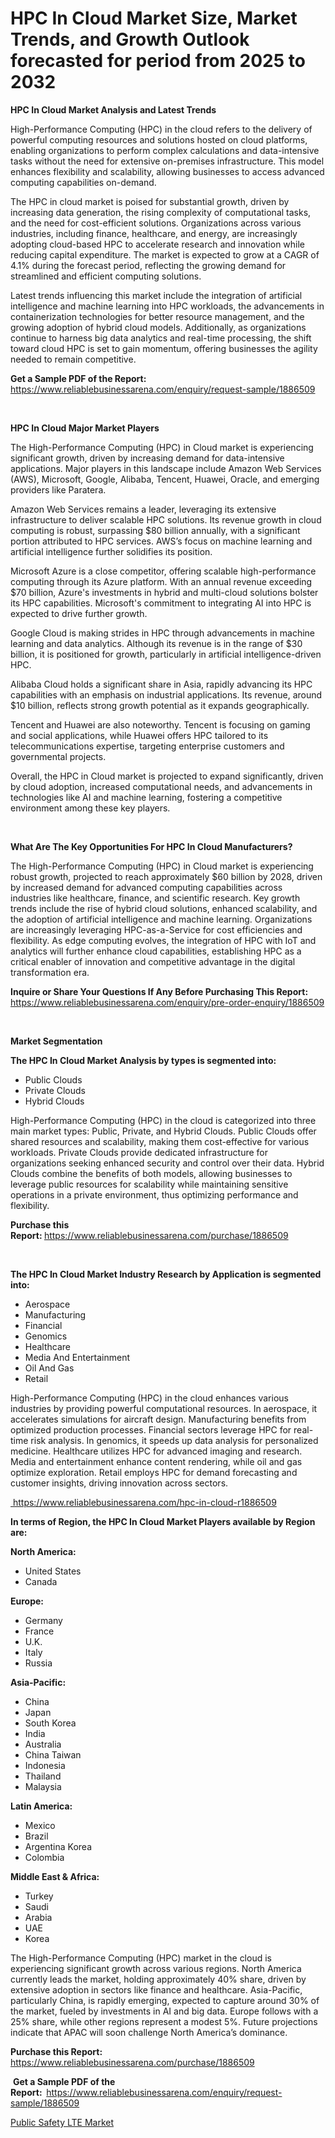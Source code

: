 <p><h1>HPC In Cloud Market Size, Market Trends, and Growth Outlook forecasted for period from 2025 to 2032</h1></p><p><strong>HPC In Cloud Market Analysis and Latest Trends</strong></p>
<p><p>High-Performance Computing (HPC) in the cloud refers to the delivery of powerful computing resources and solutions hosted on cloud platforms, enabling organizations to perform complex calculations and data-intensive tasks without the need for extensive on-premises infrastructure. This model enhances flexibility and scalability, allowing businesses to access advanced computing capabilities on-demand. </p><p>The HPC in cloud market is poised for substantial growth, driven by increasing data generation, the rising complexity of computational tasks, and the need for cost-efficient solutions. Organizations across various industries, including finance, healthcare, and energy, are increasingly adopting cloud-based HPC to accelerate research and innovation while reducing capital expenditure. The market is expected to grow at a CAGR of 4.1% during the forecast period, reflecting the growing demand for streamlined and efficient computing solutions.</p><p>Latest trends influencing this market include the integration of artificial intelligence and machine learning into HPC workloads, the advancements in containerization technologies for better resource management, and the growing adoption of hybrid cloud models. Additionally, as organizations continue to harness big data analytics and real-time processing, the shift toward cloud HPC is set to gain momentum, offering businesses the agility needed to remain competitive.</p></p>
<p><strong>Get a Sample PDF of the Report:&nbsp;</strong> <a href="https://www.reliablebusinessarena.com/enquiry/request-sample/1886509?utm_campaign=1789&utm_medium=2&utm_source=Github&utm_content=ia&utm_term=15022025&utm_id=hpc-in-cloud">https://www.reliablebusinessarena.com/enquiry/request-sample/1886509</a></p>
<p>&nbsp;</p>
<p><strong>HPC In Cloud Major Market Players</strong></p>
<p><p>The High-Performance Computing (HPC) in Cloud market is experiencing significant growth, driven by increasing demand for data-intensive applications. Major players in this landscape include Amazon Web Services (AWS), Microsoft, Google, Alibaba, Tencent, Huawei, Oracle, and emerging providers like Paratera.</p><p>Amazon Web Services remains a leader, leveraging its extensive infrastructure to deliver scalable HPC solutions. Its revenue growth in cloud computing is robust, surpassing $80 billion annually, with a significant portion attributed to HPC services. AWS’s focus on machine learning and artificial intelligence further solidifies its position.</p><p>Microsoft Azure is a close competitor, offering scalable high-performance computing through its Azure platform. With an annual revenue exceeding $70 billion, Azure's investments in hybrid and multi-cloud solutions bolster its HPC capabilities. Microsoft's commitment to integrating AI into HPC is expected to drive further growth.</p><p>Google Cloud is making strides in HPC through advancements in machine learning and data analytics. Although its revenue is in the range of $30 billion, it is positioned for growth, particularly in artificial intelligence-driven HPC.</p><p>Alibaba Cloud holds a significant share in Asia, rapidly advancing its HPC capabilities with an emphasis on industrial applications. Its revenue, around $10 billion, reflects strong growth potential as it expands geographically.</p><p>Tencent and Huawei are also noteworthy. Tencent is focusing on gaming and social applications, while Huawei offers HPC tailored to its telecommunications expertise, targeting enterprise customers and governmental projects.</p><p>Overall, the HPC in Cloud market is projected to expand significantly, driven by cloud adoption, increased computational needs, and advancements in technologies like AI and machine learning, fostering a competitive environment among these key players.</p></p>
<p>&nbsp;</p>
<p><strong>What Are The Key Opportunities For HPC In Cloud Manufacturers?</strong></p>
<p><p>The High-Performance Computing (HPC) in Cloud market is experiencing robust growth, projected to reach approximately $60 billion by 2028, driven by increased demand for advanced computing capabilities across industries like healthcare, finance, and scientific research. Key growth trends include the rise of hybrid cloud solutions, enhanced scalability, and the adoption of artificial intelligence and machine learning. Organizations are increasingly leveraging HPC-as-a-Service for cost efficiencies and flexibility. As edge computing evolves, the integration of HPC with IoT and analytics will further enhance cloud capabilities, establishing HPC as a critical enabler of innovation and competitive advantage in the digital transformation era.</p></p>
<p><strong>Inquire or Share Your Questions If Any Before Purchasing This Report:</strong> <a href="https://www.reliablebusinessarena.com/enquiry/pre-order-enquiry/1886509?utm_campaign=1789&utm_medium=2&utm_source=Github&utm_content=ia&utm_term=15022025&utm_id=hpc-in-cloud">https://www.reliablebusinessarena.com/enquiry/pre-order-enquiry/1886509</a></p>
<p>&nbsp;</p>
<p><strong>Market Segmentation</strong></p>
<p><strong>The HPC In Cloud Market Analysis by types is segmented into:</strong></p>
<p><ul><li>Public Clouds</li><li>Private Clouds</li><li>Hybrid Clouds</li></ul></p>
<p><p>High-Performance Computing (HPC) in the cloud is categorized into three main market types: Public, Private, and Hybrid Clouds. Public Clouds offer shared resources and scalability, making them cost-effective for various workloads. Private Clouds provide dedicated infrastructure for organizations seeking enhanced security and control over their data. Hybrid Clouds combine the benefits of both models, allowing businesses to leverage public resources for scalability while maintaining sensitive operations in a private environment, thus optimizing performance and flexibility.</p></p>
<p><strong>Purchase this Report:&nbsp;</strong><a href="https://www.reliablebusinessarena.com/purchase/1886509?utm_campaign=1789&utm_medium=2&utm_source=Github&utm_content=ia&utm_term=15022025&utm_id=hpc-in-cloud">https://www.reliablebusinessarena.com/purchase/1886509</a></p>
<p>&nbsp;</p>
<p><strong>The HPC In Cloud Market Industry Research by Application is segmented into:</strong></p>
<p><ul><li>Aerospace</li><li>Manufacturing</li><li>Financial</li><li>Genomics</li><li>Healthcare</li><li>Media And Entertainment</li><li>Oil And Gas</li><li>Retail</li></ul></p>
<p><p>High-Performance Computing (HPC) in the cloud enhances various industries by providing powerful computational resources. In aerospace, it accelerates simulations for aircraft design. Manufacturing benefits from optimized production processes. Financial sectors leverage HPC for real-time risk analysis. In genomics, it speeds up data analysis for personalized medicine. Healthcare utilizes HPC for advanced imaging and research. Media and entertainment enhance content rendering, while oil and gas optimize exploration. Retail employs HPC for demand forecasting and customer insights, driving innovation across sectors.</p></p>
<p><a href="https://www.reliablebusinessarena.com/hpc-in-cloud-r1886509?utm_campaign=1789&utm_medium=2&utm_source=Github&utm_content=ia&utm_term=15022025&utm_id=hpc-in-cloud">&nbsp;https://www.reliablebusinessarena.com/hpc-in-cloud-r1886509</a></p>
<p><strong>In terms of Region, the HPC In Cloud Market Players available by Region are:</strong></p>
<p>
    <p> <strong> North America: </strong>
        <ul>
            <li>United States</li>
            <li>Canada</li>
        </ul>
        </p> 
    <p> <strong> Europe: </strong>
        <ul>
            <li>Germany</li>
            <li>France</li>
            <li>U.K.</li>
            <li>Italy</li>
            <li>Russia</li>
        </ul>
        </p> 
    <p> <strong> Asia-Pacific: </strong>
        <ul>
            <li>China</li>
            <li>Japan</li>
            <li>South Korea</li>
            <li>India</li>
            <li>Australia</li>
            <li>China Taiwan</li>
            <li>Indonesia</li>
            <li>Thailand</li>
            <li>Malaysia</li>
        </ul>
        </p> 
    <p> <strong> Latin America: </strong>
        <ul>
            <li>Mexico</li>
            <li>Brazil</li>
            <li>Argentina Korea</li>
            <li>Colombia</li>
        </ul>
        </p> 
    <p> <strong> Middle East & Africa: </strong>
        <ul>
            <li>Turkey</li>
            <li>Saudi</li>
            <li>Arabia</li>
            <li>UAE</li>
            <li>Korea</li>
        </ul>
    </p>
    </p>
<p><p>The High-Performance Computing (HPC) market in the cloud is experiencing significant growth across various regions. North America currently leads the market, holding approximately 40% share, driven by extensive adoption in sectors like finance and healthcare. Asia-Pacific, particularly China, is rapidly emerging, expected to capture around 30% of the market, fueled by investments in AI and big data. Europe follows with a 25% share, while other regions represent a modest 5%. Future projections indicate that APAC will soon challenge North America’s dominance.</p></p>
<p><strong>Purchase this Report: </strong><a href="https://www.reliablebusinessarena.com/purchase/1886509?utm_campaign=1789&utm_medium=2&utm_source=Github&utm_content=ia&utm_term=15022025&utm_id=hpc-in-cloud">https://www.reliablebusinessarena.com/purchase/1886509</a></p>
<p>&nbsp;<strong>Get a Sample PDF of the Report:&nbsp;&nbsp;</strong><a href="https://www.reliablebusinessarena.com/enquiry/request-sample/1886509?utm_campaign=1789&utm_medium=2&utm_source=Github&utm_content=ia&utm_term=15022025&utm_id=hpc-in-cloud">https://www.reliablebusinessarena.com/enquiry/request-sample/1886509</a></p>
<p><strong></strong></p>
<p><p><a href="https://github.com/marlanamarvn/Market-Research-Report-List-1/blob/main/public-safety-lte-market.md?utm_campaign=1789&utm_medium=2&utm_source=Github&utm_content=ia&utm_term=15022025&utm_id=hpc-in-cloud">Public Safety LTE Market</a></p></p>